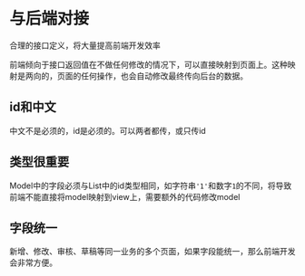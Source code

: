 # 与后端对接

合理的接口定义，将大量提高前端开发效率

前端倾向于接口返回值在不做任何修改的情况下，可以直接映射到页面上。这种映射是两向的，页面的任何操作，也会自动修改最终传向后台的数据。

## id和中文

中文不是必须的，id是必须的。可以两者都传，或只传id

## 类型很重要

Model中的字段必须与List中的id类型相同，如字符串``'1'``和数字``1``的不同，将导致前端不能直接将model映射到view上，需要额外的代码修改model

## 字段统一

新增、修改、审核、草稿等同一业务的多个页面，如果字段能统一，那么前端开发会非常方便。
